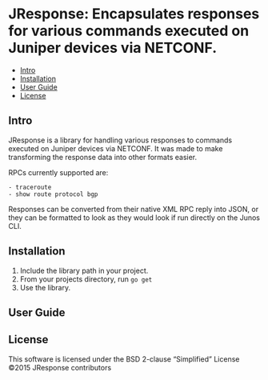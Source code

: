 JResponse: Encapsulates responses for various commands
executed on Juniper devices via NETCONF.
===============================================

- [Intro](#intro)
- [Installation](#installation)
- [User Guide](#user-guide)
- [License](#license)

Intro
-----

JResponse is a library for handling various responses to commands executed on Juniper devices
 via NETCONF. It was made to make transforming the response data into other formats easier.

RPCs currently supported are:

    - traceroute
    - show route protocol bgp

Responses can be converted from their native XML RPC reply into JSON, or they can be formatted
to look as they would look if run directly on the Junos CLI.

Installation
------------

1. Include the library path in your project.
2. From your projects directory, run `go get`
3. Use the library.


User Guide
----------


License
-------
This software is licensed under the BSD 2-clause “Simplified” License
 ©2015 JResponse contributors